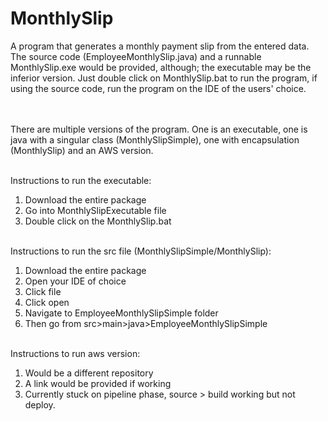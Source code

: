 # MonthlySlip
A program that generates a monthly payment slip from the entered data. The source code (EmployeeMonthlySlip.java) and a runnable MonthlySlip.exe would be provided, although; the executable may be the inferior version. Just double click on MonthlySlip.bat to run the program, if using the source code, run the program on the IDE of the users' choice. 

<br /><br /> There are multiple versions of the program. One is an executable, one is java with a singular class (MonthlySlipSimple), one with encapsulation (MonthlySlip) and an AWS version. 

<br />Instructions to run the executable:
1. Download the entire package
2. Go into MonthlySlipExecutable file
3. Double click on the MonthlySlip.bat

<br /> Instructions to run the src file (MonthlySlipSimple/MonthlySlip):
1. Download the entire package
2. Open your IDE of choice
3. Click file
4. Click open
5. Navigate to EmployeeMonthlySlipSimple folder
6. Then go from src>main>java>EmployeeMonthlySlipSimple

<br /> Instructions to run aws version:
1. Would be a different repository
2. A link would be provided if working
3. Currently stuck on pipeline phase, source > build working but not deploy.

